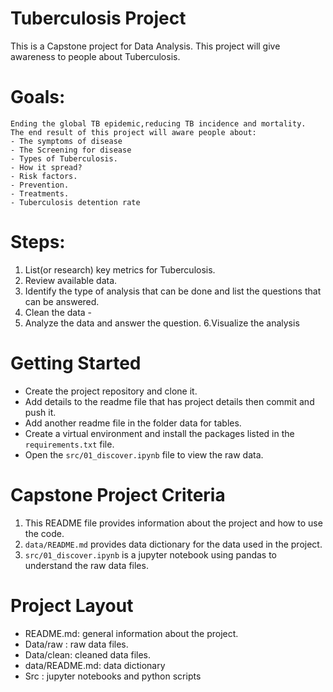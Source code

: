 # Tuberculosis Project 
 This is a Capstone project for Data Analysis. This project will give awareness to people about Tuberculosis.

# Goals:
    Ending the global TB epidemic,reducing TB incidence and mortality.
    The end result of this project will aware people about:
    - The symptoms of disease
    - The Screening for disease
    - Types of Tuberculosis.
    - How it spread? 
    - Risk factors.
    - Prevention.
    - Treatments.
    - Tuberculosis detention rate
# Steps:

1. List(or research) key metrics for Tuberculosis.
2. Review available data.
3. Identify the type of analysis that can be done and list the questions that can be answered.
4. Clean the data -
5. Analyze the data and answer the question.
6.Visualize the analysis

# Getting Started
- Create the project repository and clone it.
- Add details to the readme file that has project details then commit and push it.
-  Add another readme file in the folder data for tables.
-  Create a virtual environment and install the packages       listed in the `requirements.txt` file.
- Open the `src/01_discover.ipynb` file to view the raw data.

# Capstone Project Criteria
1. This README file provides information about the project and how to use the code.
2. `data/README.md` provides data dictionary for the data used in the project.
3. `src/01_discover.ipynb` is a jupyter notebook using pandas to understand the raw data files.

# Project Layout

- README.md: general information about the project.
- Data/raw : raw data files.
- Data/clean: cleaned data files.
- data/README.md: data dictionary
- Src :  jupyter notebooks and python scripts

